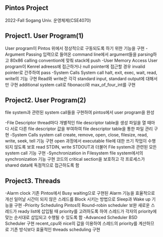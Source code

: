 <h2>Pintos Project</h2>
2022-Fall Sogang Univ. 운영체제(CSE4070) 
<h2>Project1. User Program(1)</h2>
User program이 Pintos 위에서 정상적으로 구동되도록 하기 위한 기능을 구현
-Argument Passing
입력으로 들어온 command line에서 argument들을 parsing하고 80x86 calling convention에 맞춰 stack에 push
-User Memory Access
User program이 Kenrel adreess에 접근하거나 null pointer에 접근할 경우 invalid pointer로 간주하여 pass
-System Calls
System call halt, exit, exec,  wait, read, write의 기능 구현 
Read와 write은 각각 standard input, standard output에 대해서만 구현
additional system call로 fibonacci와 max_of_four_int를 구현

<h2>Project2. User Program(2)</h2>
file system과 관련된 system call들을 구현하여 pintos에서 user program을 완성

-File Descriptor
thread마다 개별적인 file descriptor table을 생성
파일을 열 때마다 서로 다른 file descriptor 값을 부여하여 file descriptor table을 통한 파일 관리 구현
-System Calls
system call create, remove, open, close, filesize, read, write, seek, tell 기능 구현
open 과정에서 executable file에 대한 쓰기 작업이 수행되지 않도록 보호
read STDIN, write STDOUT과 더불어 File system과 관련된 모든 system call 기능 구현
-Synchronization in Filesystem
file system에서의 synchronization 기능 구현
코드의 critical section을 보호하고 각 프로세스가 shared data에 독점적으로 접근하도록 함

<h2>Project3. Threads</h2>
-Alarm clock
기존 Pintos에서 Busy waiting으로 구현된 Alarm 기능을 효율적으로 개선
일어날 시간이 되지 않은 스레드를 Block 시키는 방법으로 Sleep과 Wake up 기능을 구현 
-Priority Scheduling
Pintos의 Round-robin scheduler 보완
새로운 스레드가 ready list에 삽입될 때 priority를 고려하도록 하여 스레드가 각자의 priority에 맞는 순서대로 삽입되고 수행될 수 있도록 함
-Advanced Scheduler
BSD Scheduler 구현
recent_cpu와 nice의 값을 이용하여 스레드의 priority를 계산하므로 기존 방식보다 효율적인 threads scheduling 구현
